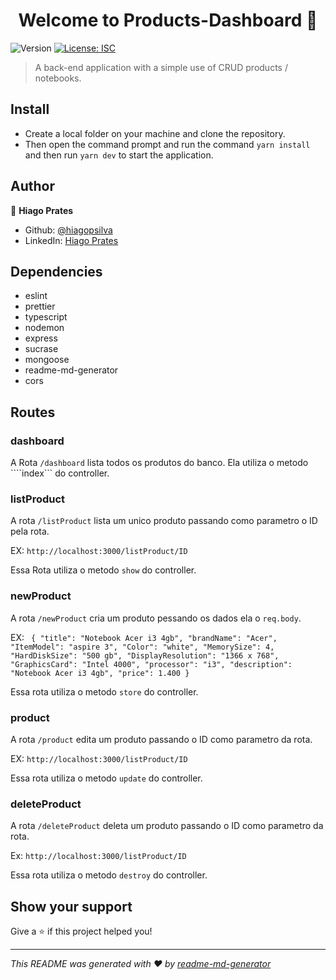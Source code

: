 <h1 align="center">Welcome to Products-Dashboard 👋</h1>
<p>
  <img alt="Version" src="https://img.shields.io/badge/version-1.0.0-blue.svg?cacheSeconds=2592000" />
  <a href="#" target="_blank">
    <img alt="License: ISC" src="https://img.shields.io/badge/License-ISC-yellow.svg" />
  </a>
</p>

> A back-end application with a simple use of CRUD products / notebooks.

## Install

* Create a local folder on your machine and clone the repository.
* Then open the command prompt and run the command ```yarn install``` and then run ```yarn dev``` to start the application.

## Author

👤 **Hiago Prates**

* Github: [@hiagopsilva](https://github.com/hiagopsilva)
* LinkedIn: [Hiago Prates](https://www.linkedin.com/in/hiago-prates-04902b132/)

## Dependencies 
  * eslint
  * prettier
  * typescript
  * nodemon
  * express
  * sucrase
  * mongoose
  * readme-md-generator
  * cors

## Routes

### dashboard 
 A Rota ```/dashboard``` lista todos os produtos do banco. Ela utiliza o metodo ````index``` do controller.

### listProduct 
  A rota ```/listProduct``` lista um unico produto passando como parametro o ID pela rota. 
  
EX: ```http://localhost:3000/listProduct/ID``` 

Essa Rota utiliza o metodo ```show``` do controller.

### newProduct 
  A rota ```/newProduct``` cria um produto pessando os dados ela o ```req.body```.

  EX: ``` {
    "title": "Notebook Acer i3 4gb",
    "brandName": "Acer",
    "ItemModel": "aspire 3",
    "Color": "white",
    "MemorySize": 4,
    "HardDiskSize": "500 gb",
    "DisplayResolution": "1366 x 768",
    "GraphicsCard": "Intel 4000",
    "processor": "i3",
    "description": "Notebook Acer i3 4gb",
    "price": 1.400
  }``` 
  
  Essa rota utiliza o metodo ```store``` do controller.

### product
  A rota ```/product``` edita um produto passando o ID como parametro da rota.
  
  EX:  ```http://localhost:3000/listProduct/ID```

  Essa rota utiliza o metodo ```update``` do controller.

### deleteProduct
  A rota ```/deleteProduct``` deleta um produto passando o ID como parametro da rota.
  
  Ex: ```http://localhost:3000/listProduct/ID```
  
  Essa rota utiliza o metodo ```destroy``` do controller.


## Show your support

Give a ⭐️ if this project helped you!

***
_This README was generated with ❤️ by [readme-md-generator](https://github.com/kefranabg/readme-md-generator)_